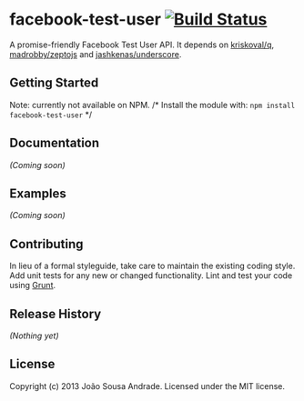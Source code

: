 # facebook-test-user [![Build Status](https://secure.travis-ci.org/joaosa/facebook-test-user.png?branch=master)](http://travis-ci.org/joaosa/facebook-test-user)

A promise-friendly Facebook Test User API.
It depends on [kriskoval/q](https://github.com/kriskowal/q), [madrobby/zeptojs](https://github.com/madrobby/zepto) and [jashkenas/underscore](https://github.com/jashkenas/underscore).

## Getting Started
Note: currently not available on NPM.
/* Install the module with: `npm install facebook-test-user` */

## Documentation
_(Coming soon)_

## Examples
_(Coming soon)_

## Contributing
In lieu of a formal styleguide, take care to maintain the existing coding style. Add unit tests for any new or changed functionality. Lint and test your code using [Grunt](http://gruntjs.com/).

## Release History
_(Nothing yet)_

## License
Copyright (c) 2013 João Sousa Andrade. Licensed under the MIT license.
